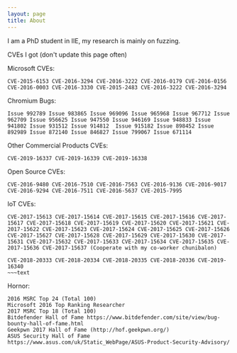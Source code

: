 ```yaml
---
layout: page
title: About
---
```


I am a PhD student in IIE, my research is mainly on fuzzing.

CVEs I got (don't update this page often)

Microsoft CVEs:
~~~text
CVE-2015-6153 CVE-2016-3294 CVE-2016-3222 CVE-2016-0179 CVE-2016-0156 CVE-2016-0003 CVE-2016-3330 CVE-2015-2483 CVE-2016-3222 CVE-2016-3294 
~~~

Chromium Bugs:
~~~text
Issue 992789 Issue 983865 Issue 969096 Issue 965968 Issue 967712 Issue 962709 Issue 956625 Issue 947550 Issue 946169 Issue 948833 Issue 941802 Issue 931512 Issue 914812  Issue 915182 Issue 898452 Issue 892989 Issue 872140 Issue 846827 Issue 799067 Issue 671114  
~~~

Other Commercial Products CVEs:
~~~text
CVE-2019-16337 CVE-2019-16339 CVE-2019-16338
~~~

Open Source CVEs:
~~~text
CVE-2016-9480 CVE-2016-7510 CVE-2016-7563 CVE-2016-9136 CVE-2016-9017 CVE-2016-9294 CVE-2016-7511 CVE-2016-5637 CVE-2015-7995
~~~

IoT CVEs: 
~~~text
CVE-2017-15613 CVE-2017-15614 CVE-2017-15615 CVE-2017-15616 CVE-2017-15617 CVE-2017-15618 CVE-2017-15619 CVE-2017-15620 CVE-2017-15621 CVE-2017-15622 CVE-2017-15623 CVE-2017-15624 CVE-2017-15625 CVE-2017-15626 CVE-2017-15627 CVE-2017-15628 CVE-2017-15629 CVE-2017-15630 CVE-2017-15631 CVE-2017-15632 CVE-2017-15633 CVE-2017-15634 CVE-2017-15635 CVE-2017-15636 CVE-2017-15637 (Cooperate with my co-worker chunibalon)

CVE-2018-20333 CVE-2018-20334 CVE-2018-20335 CVE-2018-20336 CVE-2019-16340 
~~~text

~~~

Hornor:
~~~text
2016 MSRC Top 24 (Total 100)
Microsoft 2016 Top Ranking Researcher
2017 MSRC Top 18 (Total 100)
Bitdefender Hall of Fame https://www.bitdefender.com/site/view/bug-bounty-hall-of-fame.html
Geekpwn 2017 Hall of Fame (http://hof.geekpwn.org/)
ASUS Security Hall of Fame https://www.asus.com/uk/Static_WebPage/ASUS-Product-Security-Advisory/
~~~